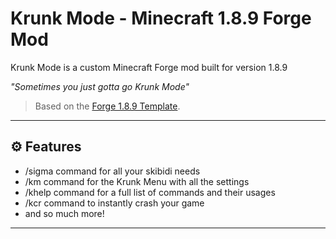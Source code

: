 # Krunk Mode - Minecraft 1.8.9 Forge Mod

Krunk Mode is a custom Minecraft Forge mod built for version 1.8.9

*"Sometimes you just gotta go Krunk Mode"*

> Based on the [Forge 1.8.9 Template](https://github.com/romangraef/Forge1.8.9Template).

---
## ⚙️ Features

- /sigma command for all your skibidi needs
- /km command for the Krunk Menu with all the settings
- /khelp command for a full list of commands and their usages
- /kcr command to instantly crash your game
- and so much more!

---

